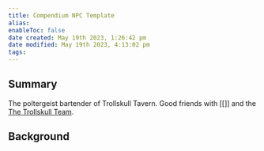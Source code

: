 ```yaml
---
title: Compendium NPC Template
alias: 
enableToc: false
date created: May 19th 2023, 1:26:42 pm
date modified: May 19th 2023, 4:13:02 pm
tags: 
---
```

## Summary
The poltergeist bartender of Trollskull Tavern. Good friends with [[]] and the [The Trollskull Team](Factions/The%20Trollskull%20Team.md).

## Background
